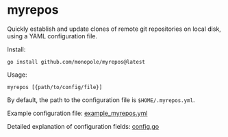 # myrepos

Quickly establish and update clones of remote git
repositories on local disk, using a YAML configuration file.

Install:
```
go install github.com/monopole/myrepos@latest
```

Usage:
```
myrepos [{path/to/config/file}]
```

By default, the path to the configuration file is `$HOME/.myrepos.yml`.

Example configuration file: [example_myrepos.yml](example_myrepos.yml)

Detailed explanation of configuration fields: [config.go](internal/config/config.go)
